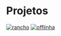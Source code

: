 # Projetos

<!--
[![ProjectName](https://github-readme-stats.vercel.app/api/pin/?username=nenitf&repo=ProjectName)](https://github.com/nenitf/ProjectName)
-->

[![rancho](https://github-readme-stats.vercel.app/api/pin/?username=nenitf&repo=rancho)](https://github.com/nenitf/rancho)
[![offlinha](https://github-readme-stats.vercel.app/api/pin/?username=nenitf&repo=offlinha)](https://github.com/nenitf/offlinha)
<!-- vim: set nospell: -->
